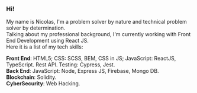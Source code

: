 ### Hi!

My name is Nicolas, I'm a problem solver by nature and technical problem solver by determination.  
Talking about my professional background, I'm currently working with Front End Development using React JS.  
Here it is a list of my tech skills:

**Front End**: HTML5; CSS: SCSS, BEM, CSS in JS; JavaScript: ReactJS,
TypeScript. Rest API. Testing: Cypress, Jest.  
**Back End**: JavaScript: Node, Express JS, Firebase, Mongo DB.  
**Blockchain**: Solidity.  
**CyberSecurity**: Web Hacking.  
